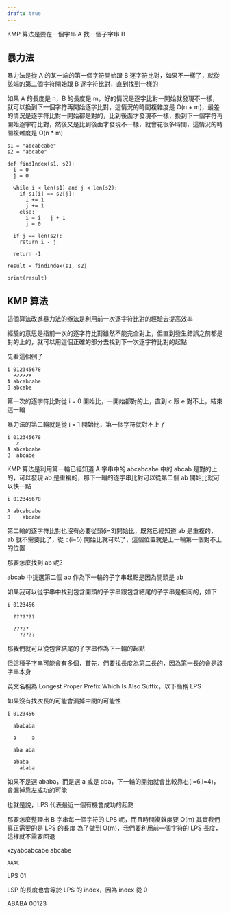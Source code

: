 ```yaml
---
draft: true
---
```


KMP 算法是要在一個字串 A 找一個子字串 B

## 暴力法

暴力法是從 A 的某一端的第一個字符開始跟 B 逐字符比對，如果不一樣了，就從該端的第二個字符開始跟 B 逐字符比對，直到找到一樣的

如果 A 的長度是 n，B 的長度是 m，好的情況是逐字比對一開始就發現不一樣，就可以換到下一個字符再開始逐字比對，這情況的時間複雜度是 O(n + m)，最差的情況是逐字符比對一開始都是對的，比到後面才發現不一樣，換到下一個字符再開始逐字符比對，然後又是比到後面才發現不一樣，就會花很多時間，這情況的時間複雜度是 O(n \* m)

```
s1 = "abcabcabe"
s2 = "abcabe"

def findIndex(s1, s2):
  i = 0
  j = 0

  while i < len(s1) and j < len(s2):
    if s1[i] == s2[j]:
      i += 1
      j += 1
    else:
      i = i - j + 1
      j = 0

  if j == len(s2):
    return i - j

  return -1

result = findIndex(s1, s2)

print(result)
```

## KMP 算法

這個算法改進暴力法的辦法是利用前一次逐字符比對的經驗去提高效率

經驗的意思是指前一次的逐字符比對雖然不能完全對上，但直到發生錯誤之前都是對的上的，就可以用這個正確的部分去找到下一次逐字符比對的起點

先看這個例子

```
i 012345678
  ✔✔✔✔✔✗
A abcabcabe
B abcabe
```

第一次的逐字符比對從 i = 0 開始比，一開始都對的上，直到 c 跟 e 對不上，結束這一輪

暴力法的第二輪就是從 i = 1 開始比，第一個字符就對不上了

```
i 012345678
   ✗
A abcabcabe
B  abcabe
```

KMP 算法是利用第一輪已經知道 A 字串中的 abcabcabe 中的 abcab 是對的上的，可以發現 ab 是重複的，那下一輪的逐字串比對可以從第二個 ab 開始比就可以快一點

```
i 012345678

A abcabcabe
B    abcabe
```

第二輪的逐字符比對也沒有必要從頭(i=3)開始比，既然已經知道 ab 是重複的，ab 就不需要比了，從 c(i=5) 開始比就可以了，這個位置就是上一輪第一個對不上的位置

那要怎麼找到 ab 呢?

abcab 中挑選第二個 ab 作為下一輪的子字串起點是因為開頭是 ab

如果我可以從字串中找到包含開頭的子字串跟包含結尾的子字串是相同的，如下

```
i 0123456

  ???????

  ?????
    ?????
```

那我們就可以從包含結尾的子字串作為下一輪的起點

但這種子字串可能會有多個，首先，們要找長度為第二長的，因為第一長的會是該字串本身

英文名稱為 Longest Proper Prefix Which Is Also Suffix，以下簡稱 LPS

如果沒有找次長的可能會漏掉中間的可能性

```
i 0123456

  abababa

  a     a

  aba aba

  ababa
    ababa
```

如果不是選 ababa，而是選 a 或是 aba，下一輪的開始就會比較靠右(i=6,i=4)，會漏掉靠左成功的可能

也就是說，LPS 代表最近一個有機會成功的起點

那要怎麼整理出 B 字串每一個字符的 LPS 呢，而且時間複雜度要 O(m)
其實我們真正需要的是 LPS 的長度
為了做到 O(m)，我們要利用前一個字符的 LPS 長度，這樣就不需要回退

xzyabcabcabe
abcabe

    AAAC

LPS 01

LSP 的長度也會等於 LPS 的 index，因為 index 從 0

ABABA
00123
